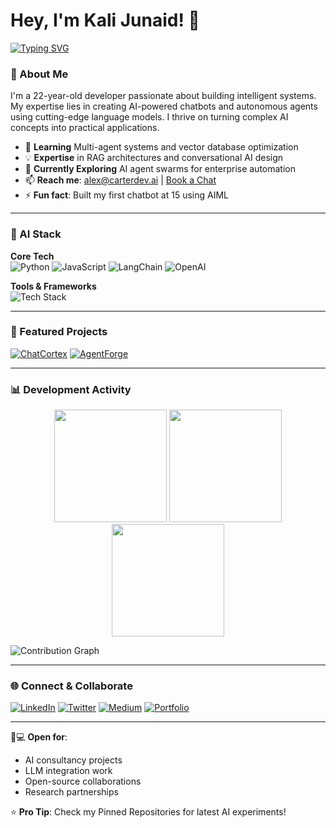 # Hey, I'm Kali Junaid! 👋

[![Typing SVG](https://readme-typing-svg.demolab.com?font=Fira+Code&pause=1000&color=38C768&width=435&lines=AI/LLM+Developer;Chatbot+Engineer;Python+%26+JavaScript+Wizard)](https://git.io/typing-svg)

### 🤖 About Me
I'm a 22-year-old developer passionate about building intelligent systems. My expertise lies in creating AI-powered chatbots and autonomous agents using cutting-edge language models. I thrive on turning complex AI concepts into practical applications.

- 🌱 **Learning** Multi-agent systems and vector database optimization
- 💡 **Expertise** in RAG architectures and conversational AI design
- 🚀 **Currently Exploring** AI agent swarms for enterprise automation
- 📫 **Reach me**: alex@carterdev.ai | [Book a Chat](https://calendly.com/kalijunaid)
- ⚡ **Fun fact**: Built my first chatbot at 15 using AIML

---

### 🧠 AI Stack
**Core Tech**  
![Python](https://img.shields.io/badge/Python-3776AB?style=flat&logo=python&logoColor=white)
![JavaScript](https://img.shields.io/badge/JavaScript-F7DF1E?style=flat&logo=javascript&logoColor=black)
![LangChain](https://img.shields.io/badge/LangChain-00ADD8?style=flat&logo=langchain&logoColor=white)
![OpenAI](https://img.shields.io/badge/OpenAI-412991?style=flat&logo=openai&logoColor=white)

**Tools & Frameworks**  
![Tech Stack](https://skillicons.dev/icons?i=react,nodejs,fastapi,tensorflow,pytorch,aws,docker,postgres,git,github,linux)

---

### 🚀 Featured Projects

[![ChatCortex](https://github-readme-stats.vercel.app/api/pin/?username=alexcarter&repo=chatcortex&theme=dark&show_owner=true)](https://github.com/alexcarter/chatcortex)
[![AgentForge](https://github-readme-stats.vercel.app/api/pin/?username=alexcarter&repo=agentforge&theme=dark&show_owner=true)](https://github.com/alexcarter/agentforge)

---

### 📊 Development Activity

<div align="center">
  <img height="180em" src="https://github-readme-stats.vercel.app/api?username=alexcarter&show_icons=true&theme=dark&count_private=true&include_all_commits=true">
  <img height="180em" src="https://github-readme-streak-stats.herokuapp.com/?user=alexcarter&theme=dark">
  <img height="180em" src="https://github-readme-stats.vercel.app/api/top-langs/?username=alexcarter&layout=compact&theme=dark&hide=html,css">
</div>

![Contribution Graph](https://raw.githubusercontent.com/alexcarter/alexcarter/output/github-contribution-grid-snake.svg)

---

### 🌐 Connect & Collaborate

[![LinkedIn](https://img.shields.io/badge/LinkedIn-AI_Specialist-0077B5?style=for-the-badge&logo=linkedin)](https://linkedin.com/in/alexcarter-ai)
[![Twitter](https://img.shields.io/badge/Twitter-@alex_llmdev-1DA1F2?style=for-the-badge&logo=twitter)](https://twitter.com/alex_llmdev)
[![Medium](https://img.shields.io/badge/Medium-Blog-12100E?style=for-the-badge&logo=medium)](https://medium.com/@alex.carter.ai)
[![Portfolio](https://img.shields.io/badge/Portfolio-AI_Projects-000000?style=for-the-badge&logo=About.me)](https://alexcarter.ai)

---

👨💻 **Open for**:  
- AI consultancy projects  
- LLM integration work  
- Open-source collaborations  
- Research partnerships  

⭐️ **Pro Tip**: Check my Pinned Repositories for latest AI experiments!
